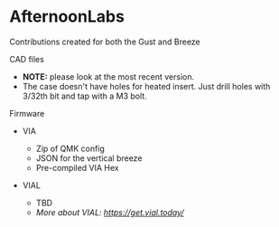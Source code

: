 # AfternoonLabs
Contributions created for both the Gust and Breeze

CAD files 
* **NOTE:** please look at the most recent version.
* The case doesn't have holes for heated insert. Just drill holes with 3/32th bit and tap with a M3 bolt.

Firmware
* VIA
  *  Zip of QMK config 
  *  JSON for the vertical breeze
  *  Pre-compiled VIA Hex

* VIAL
  * TBD
  * *More about VIAL: https://get.vial.today/*
